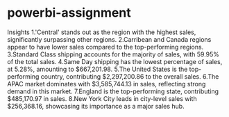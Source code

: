 # powerbi-assignment
Insights
1.'Central' stands out as the region with the highest sales, significantly surpassing other regions.
2.Carribean and Canada regions appear to have lower sales compared to the top-performing regions.
3.Standard Class shipping accounts for the majority of sales, with 59.95% of the total sales.
4.Same Day shipping has the lowest percentage of sales, at 5.28%, amounting to $667,201.98.
5.The United States is the top-performing country, contributing $2,297,200.86 to the overall sales.
6.The APAC market dominates with $3,585,744.13 in sales, reflecting strong demand in this market.
7.England is the top-performing state, contributing $485,170.97 in sales.
8.New York City leads in city-level sales with $256,368.16, showcasing its importance as a major sales hub.
